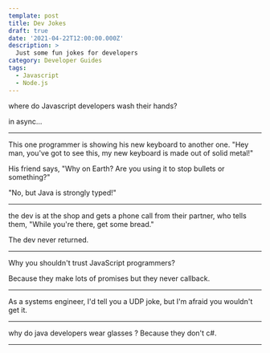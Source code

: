 ```yaml
---
template: post
title: Dev Jokes
draft: true
date: '2021-04-22T12:00:00.000Z'
description: >
  Just some fun jokes for developers
category: Developer Guides
tags:
  - Javascript
  - Node.js
---
```


where do Javascript developers wash their hands?

in async...

---

This one programmer is showing his new keyboard to another one. "Hey man, you've got to see this, my new keyboard is made out of solid metal!"

His friend says, "Why on Earth? Are you using it to stop bullets or something?"

"No, but Java is strongly typed!"

---

the dev is at the shop and gets a phone call from their partner, who tells them, "While you're there, get some bread."

The dev never returned.

---

Why you shouldn't trust JavaScript programmers?

Because they make lots of promises but they never callback.

---

As a systems engineer, I'd tell you a UDP joke, but I'm afraid you wouldn't get it.

---

why do java developers wear glasses ?
Because they don't c#.

---
